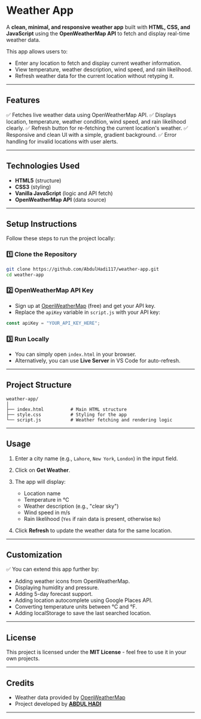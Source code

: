 # Weather App

A **clean, minimal, and responsive weather app** built with **HTML, CSS, and JavaScript** using the **OpenWeatherMap API** to fetch and display real-time weather data.

This app allows users to:

* Enter any location to fetch and display current weather information.
* View temperature, weather description, wind speed, and rain likelihood.
* Refresh weather data for the current location without retyping it.

---

## Features

✅ Fetches live weather data using OpenWeatherMap API.
✅ Displays location, temperature, weather condition, wind speed, and rain likelihood clearly.
✅ Refresh button for re-fetching the current location's weather.
✅ Responsive and clean UI with a simple, gradient background.
✅ Error handling for invalid locations with user alerts.

---

## Technologies Used

* **HTML5** (structure)
* **CSS3** (styling)
* **Vanilla JavaScript** (logic and API fetch)
* **OpenWeatherMap API** (data source)

---

## Setup Instructions

Follow these steps to run the project locally:

### 1️⃣ Clone the Repository

```bash
git clone https://github.com/AbdulHadi117/weather-app.git
cd weather-app
```

### 2️⃣ OpenWeatherMap API Key

* Sign up at [OpenWeatherMap](https://openweathermap.org/) (free) and get your API key.
* Replace the `apiKey` variable in `script.js` with your API key:

```js
const apiKey = "YOUR_API_KEY_HERE";
```

### 3️⃣ Run Locally

* You can simply open `index.html` in your browser.
* Alternatively, you can use **Live Server** in VS Code for auto-refresh.

---

## Project Structure

```
weather-app/
│
├── index.html          # Main HTML structure
├── style.css           # Styling for the app
└── script.js           # Weather fetching and rendering logic
```

---

## Usage

1. Enter a city name (e.g., `Lahore`, `New York`, `London`) in the input field.
2. Click on **Get Weather**.
3. The app will display:

   * Location name
   * Temperature in °C
   * Weather description (e.g., "clear sky")
   * Wind speed in m/s
   * Rain likelihood (`Yes` if rain data is present, otherwise `No`)
4. Click **Refresh** to update the weather data for the same location.

---

## Customization

✅ You can extend this app further by:

* Adding weather icons from OpenWeatherMap.
* Displaying humidity and pressure.
* Adding 5-day forecast support.
* Adding location autocomplete using Google Places API.
* Converting temperature units between °C and °F.
* Adding localStorage to save the last searched location.

---

## License

This project is licensed under the **MIT License** - feel free to use it in your own projects.

---

## Credits

* Weather data provided by [OpenWeatherMap](https://openweathermap.org/)
* Project developed by **[ABDUL HADI](https://github.com/AbdulHadi117)**

---
